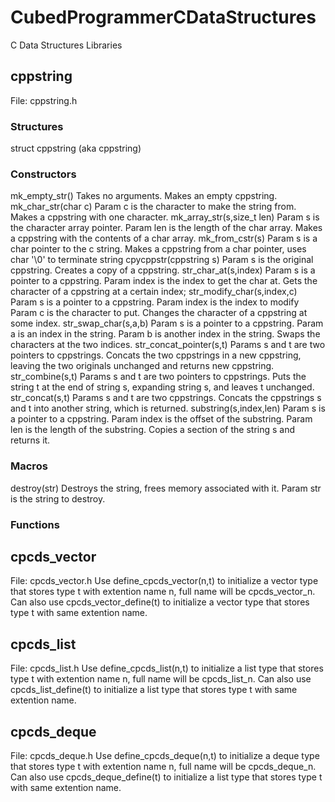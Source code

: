 # CubedProgrammerCDataStructures
C Data Structures Libraries
## cppstring
File: cppstring.h
### Structures
struct cppstring (aka cppstring)
### Constructors
mk_empty_str()
Takes no arguments.
Makes an empty cppstring.
mk_char_str(char c)
Param c is the character to make the string from.
Makes a cppstring with one character.
mk_array_str(s,size_t len)
Param s is the character array pointer.
Param len is the length of the char array.
Makes a cppstring with the contents of a char array.
mk_from_cstr(s)
Param s is a char pointer to the c string.
Makes a cppstring from a char pointer, uses char '\0' to terminate string
cpycppstr(cppstring s)
Param s is the original cppstring.
Creates a copy of a cppstring.
str_char_at(s,index)
Param s is a pointer to a cppstring.
Param index is the index to get the char at.
Gets the character of a cppstring at a certain index;
str_modify_char(s,index,c)
Param s is a pointer to a cppstring.
Param index is the index to modify
Param c is the character to put.
Changes the character of a cppstring at some index.
str_swap_char(s,a,b)
Param s is a pointer to a cppstring.
Param a is an index in the string.
Param b is another index in the string.
Swaps the characters at the two indices.
str_concat_pointer(s,t)
Params s and t are two pointers to cppstrings.
Concats the two cppstrings in a new cppstring, leaving the two originals unchanged and returns new cppstring.
str_combine(s,t)
Params s and t are two pointers to cppstrings.
Puts the string t at the end of string s, expanding string s, and leaves t unchanged.
str_concat(s,t)
Params s and t are two cppstrings.
Concats the cppstrings s and t into another string, which is returned.
substring(s,index,len)
Param s is a pointer to a cppstring.
Param index is the offset of the substring.
Param len is the length of the substring.
Copies a section of the string s and returns it.
### Macros
destroy(str)
Destroys the string, frees memory associated with it.
Param str is the string to destroy.
### Functions
## cpcds_vector
File: cpcds_vector.h
Use define_cpcds_vector(n,t) to initialize a vector type that stores type t with extention name n, full name will be cpcds_vector_n.
Can also use cpcds_vector_define(t) to initialize a vector type that stores type t with same extention name.
## cpcds_list
File: cpcds_list.h
Use define_cpcds_list(n,t) to initialize a list type that stores type t with extention name n, full name will be cpcds_list_n.
Can also use cpcds_list_define(t) to initialize a list type that stores type t with same extention name.
## cpcds_deque
File: cpcds_deque.h
Use define_cpcds_deque(n,t) to initialize a deque type that stores type t with extention name n, full name will be cpcds_deque_n.
Can also use cpcds_deque_define(t) to initialize a list type that stores type t with same extention name.
